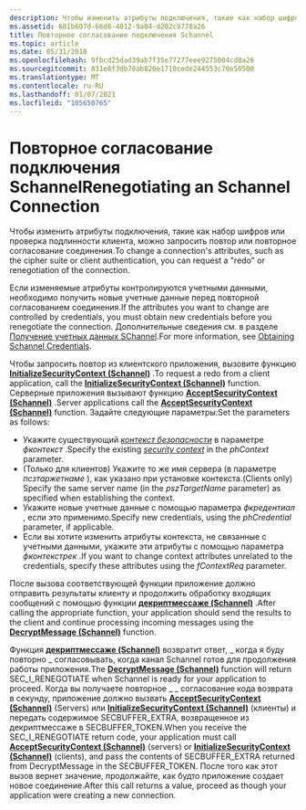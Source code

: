 ```yaml
---
description: Чтобы изменить атрибуты подключения, такие как набор шифров или проверка подлинности клиента, можно запросить &\# 0034; повтор&\# 0034; или повторное согласование соединения.
ms.assetid: 681b607d-66d8-4012-9a84-d202c9778a26
title: Повторное согласование подключения Schannel
ms.topic: article
ms.date: 05/31/2018
ms.openlocfilehash: 9fbcd25dad39ab7f35e77277eee9275004cd8a26
ms.sourcegitcommit: 831e8f3db78ab820e1710cede244553c70e50500
ms.translationtype: MT
ms.contentlocale: ru-RU
ms.lasthandoff: 01/07/2021
ms.locfileid: "105650765"
---
```

# <a name="renegotiating-an-schannel-connection"></a><span data-ttu-id="0de6d-103">Повторное согласование подключения Schannel</span><span class="sxs-lookup"><span data-stu-id="0de6d-103">Renegotiating an Schannel Connection</span></span>

<span data-ttu-id="0de6d-104">Чтобы изменить атрибуты подключения, такие как набор шифров или проверка подлинности клиента, можно запросить повтор или повторное согласование соединения.</span><span class="sxs-lookup"><span data-stu-id="0de6d-104">To change a connection's attributes, such as the cipher suite or client authentication, you can request a "redo" or renegotiation of the connection.</span></span>

<span data-ttu-id="0de6d-105">Если изменяемые атрибуты контролируются учетными данными, необходимо получить новые учетные данные перед повторной согласованием соединения.</span><span class="sxs-lookup"><span data-stu-id="0de6d-105">If the attributes you want to change are controlled by credentials, you must obtain new credentials before you renegotiate the connection.</span></span> <span data-ttu-id="0de6d-106">Дополнительные сведения см. в разделе [Получение учетных данных SChannel](obtaining-schannel-credentials.md).</span><span class="sxs-lookup"><span data-stu-id="0de6d-106">For more information, see [Obtaining Schannel Credentials](obtaining-schannel-credentials.md).</span></span>

<span data-ttu-id="0de6d-107">Чтобы запросить повтор из клиентского приложения, вызовите функцию [**InitializeSecurityContext (Schannel)**](./initializesecuritycontext--schannel.md) .</span><span class="sxs-lookup"><span data-stu-id="0de6d-107">To request a redo from a client application, call the [**InitializeSecurityContext (Schannel)**](./initializesecuritycontext--schannel.md) function.</span></span> <span data-ttu-id="0de6d-108">Серверные приложения вызывают функцию [**AcceptSecurityContext (Schannel)**](acceptsecuritycontext--schannel.md) .</span><span class="sxs-lookup"><span data-stu-id="0de6d-108">Server applications call the [**AcceptSecurityContext (Schannel)**](acceptsecuritycontext--schannel.md) function.</span></span> <span data-ttu-id="0de6d-109">Задайте следующие параметры:</span><span class="sxs-lookup"><span data-stu-id="0de6d-109">Set the parameters as follows:</span></span>

-   <span data-ttu-id="0de6d-110">Укажите существующий [*контекст безопасности*](../secgloss/s-gly.md#_SECURITY_SECURITY_CONTEXT_GLY) в параметре *фконтекст* .</span><span class="sxs-lookup"><span data-stu-id="0de6d-110">Specify the existing [*security context*](../secgloss/s-gly.md#_SECURITY_SECURITY_CONTEXT_GLY) in the *phContext* parameter.</span></span>
-   <span data-ttu-id="0de6d-111">(Только для клиентов) Укажите то же имя сервера (в параметре *псзтаржетнаме* ), как указано при установке контекста.</span><span class="sxs-lookup"><span data-stu-id="0de6d-111">(Clients only) Specify the same server name (in the *pszTargetName* parameter) as specified when establishing the context.</span></span>
-   <span data-ttu-id="0de6d-112">Укажите новые учетные данные с помощью параметра *фкредентиал* , если это применимо.</span><span class="sxs-lookup"><span data-stu-id="0de6d-112">Specify new credentials, using the *phCredential* parameter, if applicable.</span></span>
-   <span data-ttu-id="0de6d-113">Если вы хотите изменить атрибуты контекста, не связанные с учетными данными, укажите эти атрибуты с помощью параметра *фконтекстрек* .</span><span class="sxs-lookup"><span data-stu-id="0de6d-113">If you want to change context attributes unrelated to the credentials, specify these attributes using the *fContextReq* parameter.</span></span>

<span data-ttu-id="0de6d-114">После вызова соответствующей функции приложение должно отправить результаты клиенту и продолжить обработку входящих сообщений с помощью функции [**декриптмессаже (Schannel)**](decryptmessage--schannel.md) .</span><span class="sxs-lookup"><span data-stu-id="0de6d-114">After calling the appropriate function, your application should send the results to the client and continue processing incoming messages using the [**DecryptMessage (Schannel)**](decryptmessage--schannel.md) function.</span></span>

<span data-ttu-id="0de6d-115">Функция [**декриптмессаже (Schannel)**](decryptmessage--schannel.md) возвратит ответ, \_ когда я буду повторно \_ согласовывать, когда канал Schannel готов для продолжения работы приложения.</span><span class="sxs-lookup"><span data-stu-id="0de6d-115">The [**DecryptMessage (Schannel)**](decryptmessage--schannel.md) function will return SEC\_I\_RENEGOTIATE when Schannel is ready for your application to proceed.</span></span> <span data-ttu-id="0de6d-116">Когда вы получаете повторное \_ \_ согласование кода возврата в секунду, приложение должно вызвать [**AcceptSecurityContext (Schannel)**](acceptsecuritycontext--schannel.md) (Servers) или [**InitializeSecurityContext (Schannel)**](./initializesecuritycontext--schannel.md) (клиенты) и передать содержимое SECBUFFER_EXTRA, возвращенное из декриптмессаже в SECBUFFER_TOKEN.</span><span class="sxs-lookup"><span data-stu-id="0de6d-116">When you receive the SEC\_I\_RENEGOTIATE return code, your application must call [**AcceptSecurityContext (Schannel)**](acceptsecuritycontext--schannel.md) (servers) or [**InitializeSecurityContext (Schannel)**](./initializesecuritycontext--schannel.md) (clients), and pass the contents of SECBUFFER_EXTRA returned from DecryptMessage in the SECBUFFER_TOKEN.</span></span> <span data-ttu-id="0de6d-117">После того как этот вызов вернет значение, продолжайте, как будто приложение создает новое соединение.</span><span class="sxs-lookup"><span data-stu-id="0de6d-117">After this call returns a value, proceed as though your application were creating a new connection.</span></span>

 

 
